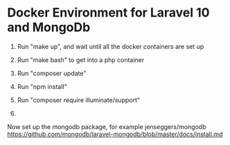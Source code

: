 # Docker Environment for Laravel 10 and MongoDb

1. Run "make up", and wait until all the docker containers are set up
2. Run "make bash" to get into a php container
3. Run "composer update"
4. Run "npm install"

5. Run "composer require illuminate/support"
6. 
Now set up the mongodb package, for example jenseggers/mongodb
https://github.com/mongodb/laravel-mongodb/blob/master/docs/install.md

